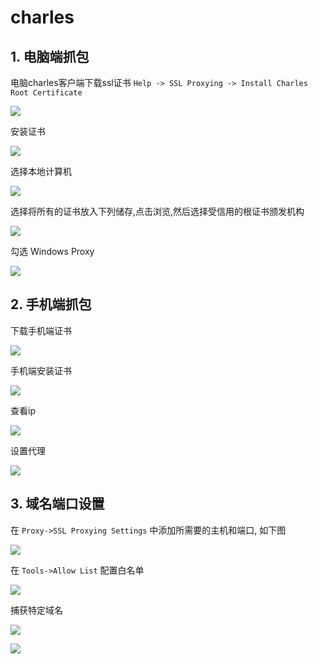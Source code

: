 # charles

## 1. 电脑端抓包

电脑charles客户端下载ssl证书 `Help -> SSL Proxying -> Install Charles Root Certificate`

![](../\.vuepress\public\images\ssl.png)

安装证书

![](../\.vuepress\public\images\install.png)

选择本地计算机

![](../\.vuepress\public\images\select.png)

选择将所有的证书放入下列储存,点击浏览,然后选择受信用的根证书颁发机构

![](../\.vuepress\public\images\storage.png)

勾选 Windows Proxy

![](../\.vuepress\public\images\proxy.png)

## 2. 手机端抓包

下载手机端证书

![](../\.vuepress\public\images\phone_pem.png)

手机端安装证书

![](../\.vuepress\public\images\phone_install.png)

查看ip

![](../\.vuepress\public\images\ip.png)

设置代理

![](../\.vuepress\public\images\phone_proxy.png)

## 3. 域名端口设置

在 `Proxy->SSL Proxying Settings` 中添加所需要的主机和端口, 如下图

![ ](../\.vuepress\public\images\setting.png)

在 `Tools->Allow List` 配置白名单

![](../\.vuepress\public\images\list.png)

捕获特定域名

![](../\.vuepress\public\images\record.png)

![](../\.vuepress\public\images\record_setting.png)